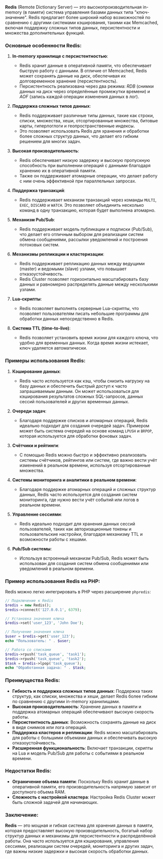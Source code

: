**Redis** (Remote Dictionary Server) — это высокопроизводительная in-memory (в памяти) система управления базами данных типа "ключ-значение". Redis предлагает более широкий набор возможностей по сравнению с другими системами кэширования, такими как Memcached, включая поддержку сложных типов данных, персистентности и множества дополнительных функций.

### Основные особенности Redis:

1. **In-memory хранилище с персистентностью**:
   - Redis хранит данные в оперативной памяти, что обеспечивает быструю работу с данными. В отличие от Memcached, Redis может сохранять данные на диск, обеспечивая их долговременное хранение (персистентность).
   - Персистентность реализована через два режима: *RDB* (снимки данных на диск через определённые промежутки времени) и *AOF* (запись каждой операции изменения данных в лог).

2. **Поддержка сложных типов данных**:
   - Redis поддерживает различные типы данных, такие как строки, списки, множества, хеши, отсортированные множества, битовые карты, гиперлоглоги и геопространственные индексы.
   - Это позволяет использовать Redis для хранения и обработки более сложных структур данных, что делает его гибким решением для многих задач.

3. **Высокая производительность**:
   - Redis обеспечивает низкую задержку и высокую пропускную способность при выполнении операций с данными благодаря хранению их в оперативной памяти.
   - Также он поддерживает атомарные операции, что делает работу с ним очень эффективной при параллельных запросах.

4. **Поддержка транзакций**:
   - Redis поддерживает механизм транзакций через команды `MULTI`, `EXEC`, `DISCARD` и `WATCH`. Это позволяет объединить несколько команд в одну транзакцию, которая будет выполнена атомарно.

5. **Механизм Pub/Sub**:
   - Redis поддерживает модель публикации и подписки (Pub/Sub), что делает его отличным выбором для реализации систем обмена сообщениями, рассылки уведомлений и построения потоковых систем.

6. **Механизмы репликации и кластеризации**:
   - Redis поддерживает репликацию данных между ведущими (master) и ведомыми (slave) узлами, что повышает отказоустойчивость.
   - Redis Cluster позволяет горизонтально масштабировать базу данных и равномерно распределять данные между несколькими узлами.

7. **Lua-скрипты**:
   - Redis позволяет выполнять серверные Lua-скрипты, что позволяет пользователям писать небольшие программы для обработки данных непосредственно в Redis.

8. **Система TTL (time-to-live)**:
   - Redis позволяет установить время жизни для каждого ключа, что удобно для временных данных. Когда время жизни истекает, ключ удаляется автоматически.

### Примеры использования Redis:

1. **Кэширование данных**:
   - Redis часто используется как кэш, чтобы снизить нагрузку на базу данных и обеспечить быстрый доступ к часто запрашиваемым данным. Он может использоваться для кэширования результатов сложных SQL-запросов, данных сессий пользователей и других временных данных.

2. **Очереди задач**:
   - Благодаря поддержке списков и атомарных операций, Redis идеально подходит для создания очередей задач. Примером может быть система очередей на основе команд `LPUSH` и `BRPOP`, которая используется для обработки фоновых задач.

3. **Счётчики и рейтинги**:
   - С помощью Redis можно быстро и эффективно реализовать системы счётчиков, рейтингов или систем, где важно вести учёт изменений в реальном времени, используя отсортированные множества.

4. **Системы мониторинга и аналитики в реальном времени**:
   - Благодаря поддержке атомарных операций и сложных структур данных, Redis часто используется для создания систем мониторинга, где нужно вести учёт событий или логов в реальном времени.

5. **Управление сессиями**:
   - Redis идеально подходит для хранения данных сессий пользователей, таких как авторизационные токены и пользовательские настройки, благодаря механизму TTL и возможности работы с хешами.

6. **Pub/Sub системы**:
   - Используя встроенный механизм Pub/Sub, Redis может быть использован для создания систем обмена сообщениями или уведомлений в реальном времени.

### Пример использования Redis на PHP:

Redis можно легко интегрировать в PHP через расширение `phpredis`:

```php
// Подключение к Redis
$redis = new Redis();
$redis->connect('127.0.0.1', 6379);

// Установка значения ключа
$redis->set('user_123', 'John Doe');

// Получение значения ключа
$user = $redis->get('user_123');
echo "Пользователь: " . $user;

// Работа со списками
$redis->rpush('task_queue', 'task1');
$redis->rpush('task_queue', 'task2');
$task = $redis->lpop('task_queue');
echo "Обработанная задача: " . $task;
```

### Преимущества Redis:

- **Гибкость и поддержка сложных типов данных**: Поддержка таких структур, как списки, множества и хеши, делает Redis более гибким по сравнению с другими in-memory хранилищами.
- **Высокая производительность**: Хранение данных в памяти и поддержка атомарных операций обеспечивают высокую скорость работы.
- **Персистентность данных**: Возможность сохранять данные на диск в виде снимков или лога операций.
- **Поддержка кластеров и репликации**: Redis можно масштабировать для работы с большими объемами данных и обеспечивать высокую отказоустойчивость.
- **Расширенная функциональность**: Включает транзакции, скрипты на Lua и модель Pub/Sub для работы с событиями в реальном времени.

### Недостатки Redis:

- **Ограничение объема памяти**: Поскольку Redis хранит данные в оперативной памяти, его производительность напрямую зависит от доступного объема RAM.
- **Сложность с настройкой кластера**: Настройка Redis Cluster может быть сложной задачей для начинающих.

### Заключение:

**Redis** — это мощная и гибкая система для хранения данных в памяти, которая предоставляет высокую производительность, богатый набор структур данных и механизмы для персистентности и распределённой работы. Она часто используется для кэширования, управления сессиями, реализации систем очередей, мониторинга и других задач, где важны низкие задержки и высокая скорость обработки данных.
